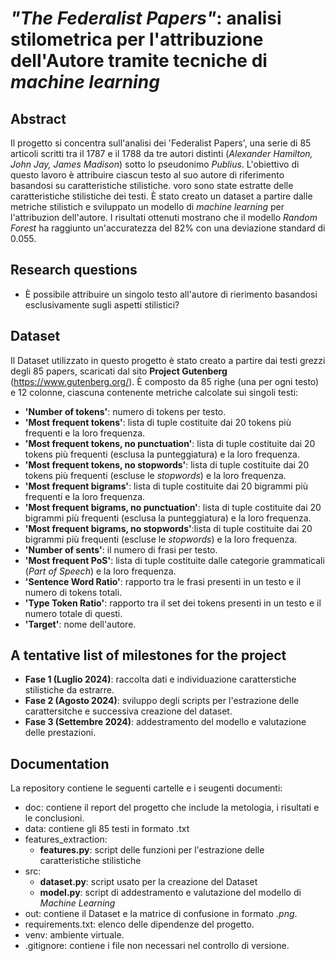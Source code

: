 # ***"The Federalist Papers"*: analisi stilometrica per l'attribuzione dell'Autore tramite tecniche di *machine learning***

## Abstract
Il progetto si concentra sull'analisi dei 'Federalist Papers', una serie di 85 articoli scritti tra il 1787 e il 1788 da tre autori distinti (*Alexander Hamilton, John Jay, James Madison*) sotto lo pseudonimo *Publius*. L'obiettivo di questo lavoro è attribuire ciascun testo al suo autore di riferimento basandosi su caratteristiche stilistiche. voro sono state estratte delle caratteristiche stilistiche dei testi. È stato creato un dataset  a partire dalle metriche stilistich e sviluppato un modello di *machine learning* per l'attribuzion dell'autore. I risultati ottenuti mostrano che il modello *Random Forest* ha raggiunto un'accuratezza del 82% con una deviazione standard di 0.055.

## Research questions
- È possibile attribuire un singolo testo all'autore di rierimento basandosi esclusivamente sugli aspetti stilistici?

## Dataset
Il Dataset utilizzato in questo progetto è stato creato a partire dai testi grezzi degli 85 papers, scaricati dal sito **Project Gutenberg** (https://www.gutenberg.org/). È composto da 85 righe (una per ogni testo) e 12 colonne, ciascuna contenente metriche calcolate sui singoli testi:
- **'Number of tokens'**: numero di tokens per testo.
- **'Most frequent tokens'**: lista di tuple costituite dai 20 tokens più frequenti e la loro frequenza.
- **'Most frequent tokens, no punctuation'**: lista di tuple costituite dai 20 tokens più frequenti (esclusa la punteggiatura) e la loro frequenza.
- **'Most frequent tokens, no stopwords'**: lista di tuple costituite dai 20 tokens più frequenti (escluse le *stopwords*) e la loro frequenza.
- **'Most frequent bigrams'**: lista di tuple costituite dai 20 bigrammi più frequenti e la loro frequenza.
- **'Most frequent bigrams, no punctuation'**: lista di tuple costituite dai 20 bigrammi più frequenti (esclusa la punteggiatura) e la loro frequenza.
- **'Most frequent bigrams, no stopwords'**:lista di tuple costituite dai 20 bigrammi più frequenti (escluse le *stopwords*) e la loro frequenza.
- **'Number of sents'**: il numero di frasi per testo.
- **'Most frequent PoS'**: lista di tuple costituite dalle categorie grammaticali (*Part of Speech*) e la loro frequenza. 
- **'Sentence Word Ratio'**: rapporto tra le frasi presenti in un testo e il numero di tokens totali. 
- **'Type Token Ratio'**: rapporto tra il set dei tokens presenti in un testo e il numero totale di questi.
- **'Target'**: nome dell'autore.

## A tentative list of milestones for the project
- **Fase 1 (Luglio 2024)**: raccolta dati e individuazione caratterstiche stilistiche da estrarre.
- **Fase 2 (Agosto 2024)**: sviluppo degli scripts per l'estrazione delle carattersitche e successiva creazione del dataset.
- **Fase 3 (Settembre 2024)**: addestramento del modello e valutazione delle prestazioni. 

## Documentation
La repository contiene le seguenti cartelle e i seugenti documenti:
- doc\: contiene il report del progetto che include la metologia, i risultati e le conclusioni.
- data\: contiene gli 85 testi in formato .txt 
- features_extraction\:
    - **features.py**: script delle funzioni per l'estrazione delle caratteristiche stilistiche
- src\:
    - **dataset.py**: script usato per la creazione del Dataset
    - **model.py**: script di addestramento e valutazione del modello di *Machine Learning*
- out\: contiene il Dataset e la matrice di confusione in formato *.png*.
- requirements.txt: elenco delle dipendenze del progetto.
- venv\: ambiente virtuale.
- .gitignore: contiene i file non necessari nel controllo di versione. 